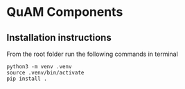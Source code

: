 # QuAM Components


## Installation instructions
From the root folder run the following commands in terminal

```
python3 -m venv .venv
source .venv/bin/activate
pip install .
```
